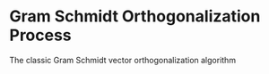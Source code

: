 # Gram Schmidt Orthogonalization Process
The classic Gram Schmidt vector orthogonalization algorithm
